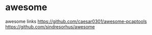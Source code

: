 # awesome
awesome links
https://github.com/caesar0301/awesome-pcaptools
https://github.com/sindresorhus/awesome
